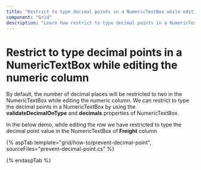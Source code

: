 ```yaml
---
title: "Restrict to type decimal points in a NumericTextBox while editing the numeric column"
component: "Grid"
description: "Learn how restrict to type decimal points in a NumericTextBox while editing the numeric column"
---
```


# Restrict to type decimal points in a NumericTextBox while editing the numeric column

By default, the number of decimal places will be restricted to two in the NumericTextBox while editing the numeric column. We can restrict to type the decimal points in a NumericTextBox by using the **validateDecimalOnType** and **decimals** properties of NumericTextBox.

In the below demo, while editing the row we have restricted to type the decimal point value in the NumericTextBox of **Freight** column

{% aspTab template="grid/how-to/prevent-decimal-point", sourceFiles="prevent-decimal-point.cs" %}

{% endaspTab %}